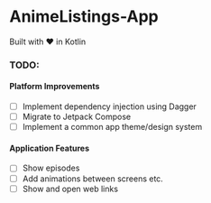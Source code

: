 # AnimeListings-App
Built with ❤ ️in Kotlin

### TODO:

#### Platform Improvements
- [ ] Implement dependency injection using Dagger
- [ ] Migrate to Jetpack Compose
- [ ] Implement a common app theme/design system

#### Application Features
- [ ] Show episodes
- [ ] Add animations between screens etc.
- [ ] Show and open web links
